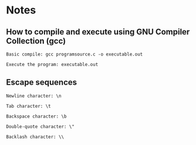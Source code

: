 # Notes

## How to compile and execute using GNU Compiler Collection (gcc)

	Basic compile: gcc programsource.c -o executable.out

	Execute the program: executable.out

## Escape sequences

	Newline character: \n

	Tab character: \t

	Backspace character: \b

	Double-quote character: \"

	Backlash character: \\

